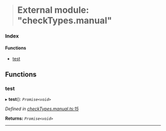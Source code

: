 > # External module: "checkTypes.manual"

### Index

#### Functions

* [test](_checktypes_manual_.md#test)

## Functions

###  test

▸ **test**(): *`Promise<void>`*

*Defined in [checkTypes.manual.ts:15](https://github.com/polkadot-js/api/blob/ed19ba9/packages/api/src/checkTypes.manual.ts#L15)*

**Returns:** *`Promise<void>`*

___